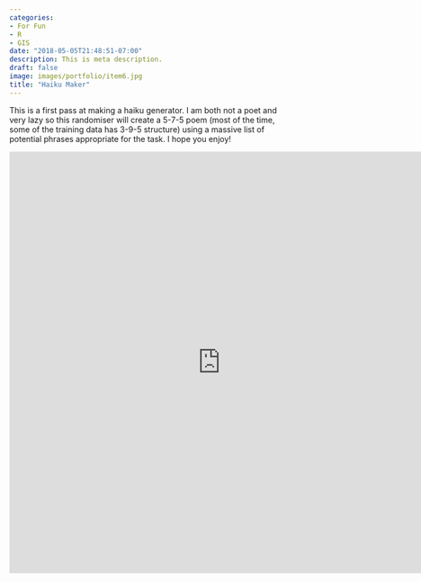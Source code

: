 ```yaml
---
categories:
- For Fun
- R
- GIS
date: "2018-05-05T21:48:51-07:00"
description: This is meta description.
draft: false
image: images/portfolio/item6.jpg
title: "Haiku Maker"
---
```


This is a first pass at making a haiku generator. I am both not a poet and very lazy so this randomiser will create a 5-7-5 poem (most of the time, some of the training data has 3-9-5 structure) using a massive list of potential phrases appropriate for the task. I hope you enjoy!


<iframe scrolling="no" frameborder="no" height=750px width=750px src="https://jkbapps.shinyapps.io/Haiku/"> </iframe>